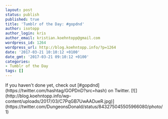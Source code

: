 ```yaml
---
layout: post
status: publish
published: true
title: 'Tumblr of the Day: #gopdnd'
author: isotopp
author_login: kris
author_email: kristian.koehntopp@gmail.com
wordpress_id: 1264
wordpress_url: http://blog.koehntopp.info/?p=1264
date: '2017-03-21 10:10:12 +0100'
date_gmt: '2017-03-21 09:10:12 +0100'
categories:
- Tumblr of the Day
tags: []
---
```

<p>If you haven't done yet, check out [#gopdnd](https://twitter.com/hashtag/GOPDnD?src=hash) on Twitter. [![](http://blog.koehntopp.info/wp-content/uploads/2017/03/C7PqGB7UwAADueR.jpg)](https://twitter.com/DungeonsDonald/status/843275045505966080/photo/1)</p>
